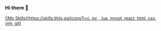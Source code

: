### Hi there 👋



[![My Skills](https://skills.thijs.gg/icons?i=c, py, , lua, mysql, react, html, css, vim, git)](https://skills.thijs.gg)


<!--
**LorisDXB/lorisdxb** is a ✨ _special_ ✨ repository because its `README.md` (this file) appears on your GitHub profile.

Here are some ideas to get you started:

- 🔭 I’m currently working on ...
- 🌱 I’m currently learning ...
- 👯 I’m looking to collaborate on ...
- 🤔 I’m looking for help with ...
- 💬 Ask me about ...
- 📫 How to reach me: ...
- 😄 Pronouns: ...
- ⚡ Fun fact: ...
-->
